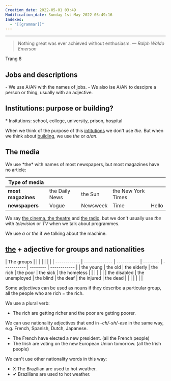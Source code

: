 ```yaml
---
Creation_date: 2022-05-01 03:49
Modification_date: Sunday 1st May 2022 03:49:16
Indexes:
  - "[[grammar]]"
---
```


----


> Nothing great was ever achieved without enthusiasm.
> — <cite>Ralph Waldo Emerson</cite>

Trang 8
<h2>Jobs and descriptions</h2>
- We use A/AN with the names of jobs.
- We also ise A/AN to descipre a person or thing, usually with an adjective.

<h2>Institutions: purpose or building?</h2>
* Insitutions: school, college, university, prison, hospital

When we think of the purpose of this <u>intitutions</u> we don't use *the*.
But when we think about <u>building</u>, we use *the* or *a/an*.
<h2>The media</h2>
We use *the* with names of most newspapers, but most magazines have no article:

| **Type of media**  |                |          |                    |       |
| ------------------ | -------------- | -------- | ------------------ | ----- |
| **most magazines** | the Daily News | the Sun  | the New York Times |       |
| **newspapers**     | Vogue          | Newsweek | Time               | Hello |

We say <u>the cinema, the theatre</u> and <u>the radio</u>, but we don't usually use *the* with *television* or *TV* when we talk about programmes.

We use *a* or *the* if we talking about the machine.
<h2> <u>the</u> + adjective for groups and nationalities</h2>
| The groups   |                |             |          |             |          |              |   
| ------------ | -------------- | ----------- | -------- | ----------- | -------- | ------------ | 
| the young    | the old        | the elderly | the rich | the poor    | the sick | the homeless |     |     |     |     |     |
| the disabled | the unemployed | the blind   | the deaf | the injured | the dead |              |     |     |     |     |     |

Some adjectives can be used as nouns if they describe a particular group, all the people who are rich = the rich.

We use a plural verb:
- The rich are getting richer and the poor are getting poorer.

We can use nationality adjectives that end in *-ch/-sh/-ese* in the same way,
e.g. French, Spanish, Dutch, Japanese.
- The French have elected a new president. (all the French people)
- The Irish are voting on the new European Union tomorrow. (all the Irish people)

We can't use other nationality words in this way: 
- X The Brazilian are used to hot weather. 
- ✔ Brazilians are used to hot weather.